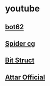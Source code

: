 # youtube

## [bot62](https://www.youtube.com/channel/UCj_q_TXzaGL0bn8twe8j1nw) ##
## [Spider cg](https://www.youtube.com/channel/UC4AdeE8BL6UKt1nMDjvR7RQ) ##
## [Bit Struct](https://www.youtube.com/channel/UCt6j4fASWqqvlh3yCfIjz4Q) ##
## [Attar Official](https://www.youtube.com/channel/UCjsscX_zHxCYIZmIX1y6Ykw) ##

